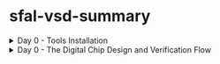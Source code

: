 # sfal-vsd-summary

<details>
	<summary>Day 0 - Tools Installation </summary>
	
# Day 0 - Tools Installation
## Yosys
A framework for Verilog RTL synthesis.
```
# Update package lists
sudo apt-get update

# Clone the Yosys repository
git clone [https://github.com/YosysHQ/yosys.git](https://github.com/YosysHQ/yosys.git)
cd yosys

# Install dependencies
sudo apt-get install build-essential clang bison flex \
	libreadline-dev gawk tcl-dev libffi-dev git \
	graphviz xdot pkg-config python3 libboost-system-dev \
	libboost-python-dev libboost-filesystem-dev zlib1g-dev

# Build and install
make config-gcc
make
sudo make install
```
## Icarus Verilog (iverilog)
A Verilog simulation and synthesis tool.
```
sudo apt-get update
sudo apt-get install iverilog
```
## GTKWave
A fully featured GTK+ based waveform viewer.
```
sudo apt-get update
sudo apt-get install gtkwave
```
## ngspice
A mixed-level/mixed-signal circuit simulator.
```
# First, download the tarball from [https://sourceforge.net/projects/ngspice/files/](https://sourceforge.net/projects/ngspice/files/)
# Then, run the following commands, replacing 'ngspice-XX' with the correct version number.
tar -zxvf ngspice-XX.tar.gz
cd ngspice-XX
mkdir release
cd release
../configure --with-x --with-readline=yes --disable-debug
make
sudo make install
```
## Magic
A VLSI layout tool.
```
# Install all dependencies at once
sudo apt-get install m4 tcsh csh libx11-dev tcl-dev tk-dev \
    libcairo2-dev mesa-common-dev libglu1-mesa-dev libncurses-dev

# Clone the repository
git clone [https://github.com/RTimothyEdwards/magic.git](https://github.com/RTimothyEdwards/magic.git)
cd magic

# Build and install
./configure
make
sudo make install
```
## OpenLANE
An automated RTL to GDSII flow that runs in a Docker environment.
```
1. Install Dependencies
sudo apt-get update
sudo apt-get upgrade
sudo apt install -y build-essential python3 python3-venv python3-pip make git
```
## 2. Install Docker
```
# Add Docker's official GPG key and set up the repository
sudo apt install apt-transport-https ca-certificates curl software-properties-common
curl -fsSL [https://download.docker.com/linux/ubuntu/gpg](https://download.docker.com/linux/ubuntu/gpg) | sudo gpg --dearmor -o /usr/share/keyrings/docker-archive-keyring.gpg
echo "deb [arch=amd64 signed-by=/usr/share/keyrings/docker-archive-keyring.gpg] [https://download.docker.com/linux/ubuntu](https://download.docker.com/linux/ubuntu) $(lsb_release -cs) stable" | sudo tee /etc/apt/sources.list.d/docker.list > /dev/null

# Install Docker Engine
sudo apt update
sudo apt install docker-ce docker-ce-cli containerd.io
```
## 3. Manage Docker Permissions
```
# Add your user to the 'docker' group to run commands without sudo
sudo groupadd docker
sudo usermod -aG docker $USER

# IMPORTANT: YOU MUST REBOOT YOUR SYSTEM NOW FOR THIS TO TAKE EFFECT
sudo reboot

# After rebooting, verify by running: docker run hello-world
```
## 4. Install OpenLANE
```
# Navigate to your home directory and clone the repository
cd $HOME
git clone [https://github.com/The-OpenROAD-Project/OpenLane.git](https://github.com/The-OpenROAD-Project/OpenLane.git)

# Go into the directory and build the environment
cd OpenLane
make

# Run the test set to ensure everything works
make test
```
</details>

<details>
<summary> Day 0 - The Digital Chip Design and Verification Flow </summary>
  
# Day 0 - The Digital Chip Design and Verification Flow

This document outlines the standard process for taking an application from a high-level specification to a physical, manufactured microchip. The core principle is to create and verify the design at different levels of abstraction, ensuring the output remains consistent at every stage.

The ultimate goal is to ensure the final silicon chip's output (**O4**) matches the outputs from all previous stages of design and simulation (**O3**, **O2**, and **O1**).

`O4 == O3 == O2 == O1`



---

##  Stage 1: High-Level Modeling (Output O1)

Before designing any hardware, we first model the chip's intended application in a high-level language like C or C++. This model serves as a "golden reference" to ensure the logic is correct and meets the specification.

* **Goal:** Create a functional C model of the application's specification.
* **Process:**
    1.  The application logic is written in C.
    2.  A testbench, also in C, is created to provide inputs to the model and check its output.
    3.  The code is compiled using a standard C compiler (like GCC).
* **Verification:** The output from this stage is **O1**. We run the testbench to confirm that **O1** matches the expected result. This validates the core algorithm.

---

##  Stage 2: RTL Design (Output O2)

Once the high-level logic is confirmed, we create a "soft copy" of the hardware using a Hardware Description Language (HDL).

* **Goal:** Describe the hardware's behavior and structure in code.
* **Process:** The hardware design, including the processor and peripherals, is written in an HDL like Verilog or SystemVerilog. This is called the Register-Transfer Level (RTL) design.
* **Verification:** We run the same application from Stage 1 on a simulation of the RTL hardware. The output of this simulation is **O2**. The critical check here is to ensure `O2 == O1`. This proves that our hardware design correctly implements the application's logic.

---

##  Stage 3: Synthesis & SoC Integration (Output O3)

In this stage, the abstract RTL code is converted into a design made of actual logic gates, and all the chip's components are connected.

* **Goal:** Convert the RTL design into a gate-level netlist and integrate all components into a full System on a Chip (SoC).
* **Process:**
    1.  **Synthesis:** The RTL code is fed into a synthesis tool, which converts it into a **Gate Level Netlist**—a description using standard logic gates (AND, OR, etc.).
    2.  **Component Integration:** The synthesized netlist is combined with other essential blocks like **Macros** (reusable blocks like clock dividers) and **Analog IPs** (ADCs, PLLs).
    3.  **SoC Assembly:** All blocks are connected with General Purpose Input/Output (GPIOs) to create the complete SoC design.
* **Verification:** The application is run on a simulation of this final, integrated gate-level design. The output is **O3**. We must verify that `O3 == O2 == O1`.

---

##  Stage 4: Physical Design & Tapeout (GDSII)

This is where the digital design is transformed into a physical layout—a detailed blueprint for manufacturing.

* **Goal:** Create the final manufacturing file (**GDSII**).
* **Process:**
    1.  **Physical Design:** This involves **floorplanning** (arranging major blocks), **placement** (placing logic gates), and **routing** (drawing the metal wires to connect everything).
    2.  **GDSII Generation:** The final layout is saved in a GDSII file format, which is the blueprint sent to the factory (foundry).
    3.  **Final Checks:** The GDSII file undergoes rigorous checks like **DRC** (Design Rule Check) and **LVS** (Layout vs. Schematic).
* **Tapeout:** The process of sending the final, verified GDSII file to the manufacturing plant.

---

##  Stage 5: Chip Validation (Output O4)

After manufacturing, the physical chip is returned from the foundry. This is often called "Tape-in" or "Silicon Bring-up."

* **Goal:** Test the real silicon chip to ensure it works correctly.
* **Process:** The physical chip is placed on a test board, and the original C testbench is used to feed it inputs and measure its outputs.
* **Verification:** The output from the physical chip is **O4**. The final, ultimate verification is confirming that `O4 == O3 == O2 == O1`. If this holds true, the chip is ready for the market.

---

## Illustrative C Code Example (Stage 1)

Here is a simple example demonstrating Stage 1: creating a C model for a Multiply-Accumulate (MAC) application and testing it with a testbench.

### 1. `application_model.h` - The Header File
This file declares the function that our application model provides.
```c
#ifndef APPLICATION_MODEL_H
#define APPLICATION_MODEL_H

// This function represents the core logic of our application
int run_mac_operation(int a, int b, int c);

#endif // APPLICATION_MODEL_H
```
#### 2. `application_model.c` - The C Model
This file contains the actual C implementation of our application, which serves as the golden reference.
```
#include "application_model.h"

// Implementation of the MAC operation
// This is the "specification" or "golden reference" model
int run_mac_operation(int a, int b, int c) {
    int product = a * b;
    int result = product + c;
    return result;
}
```
### 3. `testbench.c` - The Testbench
This file tests our C model. It provides inputs, gets the output (O1), and compares it to a known correct answer.
```
#include <stdio.h>
#include "application_model.h"

int main() {
    // 1. Define test inputs
    int input_a = 10;
    int input_b = 5;
    int input_c = 20;

    // 2. Define the expected "golden" output for these inputs
    // Expected = (10 * 5) + 20 = 70
    int expected_o1 = 70;

    printf("--- C Testbench Running ---\n");
    printf("Inputs: a=%d, b=%d, c=%d\n", input_a, input_b, input_c);
    printf("Expected Output (O1): %d\n", expected_o1);

    // 3. Run the application model to get the actual output
    int actual_o1 = run_mac_operation(input_a, input_b, input_c);
    printf("Actual Output (O1) from C Model: %d\n", actual_o1);

    // 4. Verification Step: Compare actual output with expected output
    if (actual_o1 == expected_o1) {
        printf("VERIFICATION PASSED: actual_o1 == expected_o1\n");
    } else {
        printf("VERIFICATION FAILED: actual_o1 != expected_o1\n");
    }

    return 0;
}
```
### 4. `Makefile` - How to Compile
This file tells the `gcc` compiler how to build the final executable program.
```
# Makefile to compile the testbench and application model

# Compiler
CC = gcc

# Compiler flags
CFLAGS = -Wall -Werror

# Target executable name
TARGET = testbench

# Source files
SOURCES = testbench.c application_model.c

# Default rule to build the target
all: $(TARGET)

$(TARGET): $(SOURCES)
	$(CC) $(CFLAGS) -o $(TARGET) $(SOURCES)

# Rule to clean up generated files
clean:
	rm -f $(TARGET)
```
How to Run This Example
1. Save the four code blocks above into their respective files (`application_model.h`, `application_model.c`, `testbench.c`, `Makefile`).

2. Open a terminal in that directory.

3. Compile the code by running the `make` command:
```
make
```
### 4.Execute the compiled program:
```
./testbench
```
#### 5.You will see the following output, which confirms that the C model passed the test.
```
--- C Testbench Running ---
Inputs: a=10, b=5, c=20
Expected Output (O1): 70
Actual Output (O1) from C Model: 70
VERIFICATION PASSED: actual_o1 == expected_o1
```
</details>

